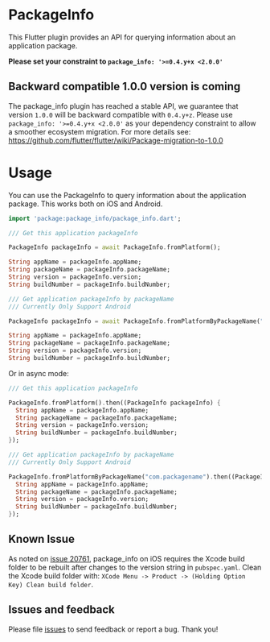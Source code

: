 # PackageInfo

This Flutter plugin provides an API for querying information about an
application package.

**Please set your constraint to `package_info: '>=0.4.y+x <2.0.0'`**

## Backward compatible 1.0.0 version is coming
The package_info plugin has reached a stable API, we guarantee that version `1.0.0` will be backward compatible with `0.4.y+z`.
Please use `package_info: '>=0.4.y+x <2.0.0'` as your dependency constraint to allow a smoother ecosystem migration.
For more details see: https://github.com/flutter/flutter/wiki/Package-migration-to-1.0.0

# Usage

You can use the PackageInfo to query information about the
application package. This works both on iOS and Android.

```dart
import 'package:package_info/package_info.dart';

/// Get this application packageInfo

PackageInfo packageInfo = await PackageInfo.fromPlatform();

String appName = packageInfo.appName;
String packageName = packageInfo.packageName;
String version = packageInfo.version;
String buildNumber = packageInfo.buildNumber;

/// Get application packageInfo by packageName
/// Currently Only Support Android

PackageInfo packageInfo = await PackageInfo.fromPlatformByPackageName("com.packagename");

String appName = packageInfo.appName;
String packageName = packageInfo.packageName;
String version = packageInfo.version;
String buildNumber = packageInfo.buildNumber;

```

Or in async mode:

```dart
/// Get this application packageInfo

PackageInfo.fromPlatform().then((PackageInfo packageInfo) {
  String appName = packageInfo.appName;
  String packageName = packageInfo.packageName;
  String version = packageInfo.version;
  String buildNumber = packageInfo.buildNumber;
});

/// Get application packageInfo by packageName
/// Currently Only Support Android

PackageInfo.fromPlatformByPackageName("com.packagename").then((PackageInfo packageInfo) {
  String appName = packageInfo.appName;
  String packageName = packageInfo.packageName;
  String version = packageInfo.version;
  String buildNumber = packageInfo.buildNumber;
});
```

## Known Issue

As noted on [issue 20761](https://github.com/flutter/flutter/issues/20761#issuecomment-493434578), package_info on iOS 
requires the Xcode build folder to be rebuilt after changes to the version string in `pubspec.yaml`. 
Clean the Xcode build folder with: 
`XCode Menu -> Product -> (Holding Option Key) Clean build folder`. 

## Issues and feedback

Please file [issues](https://github.com/flutter/flutter/issues/new) to send feedback or report a bug. Thank you!
